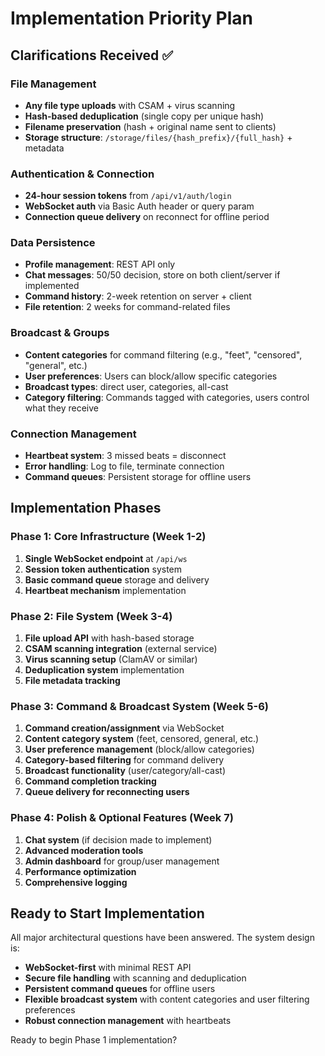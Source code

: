 # Implementation Priority Plan

## Clarifications Received ✅

### File Management
- **Any file type uploads** with CSAM + virus scanning
- **Hash-based deduplication** (single copy per unique hash)
- **Filename preservation** (hash + original name sent to clients)
- **Storage structure**: `/storage/files/{hash_prefix}/{full_hash}` + metadata

### Authentication & Connection
- **24-hour session tokens** from `/api/v1/auth/login`
- **WebSocket auth** via Basic Auth header or query param
- **Connection queue delivery** on reconnect for offline period

### Data Persistence
- **Profile management**: REST API only
- **Chat messages**: 50/50 decision, store on both client/server if implemented
- **Command history**: 2-week retention on server + client
- **File retention**: 2 weeks for command-related files

### Broadcast & Groups
- **Content categories** for command filtering (e.g., "feet", "censored", "general", etc.)
- **User preferences**: Users can block/allow specific categories
- **Broadcast types**: direct user, categories, all-cast
- **Category filtering**: Commands tagged with categories, users control what they receive

### Connection Management
- **Heartbeat system**: 3 missed beats = disconnect
- **Error handling**: Log to file, terminate connection
- **Command queues**: Persistent storage for offline users

## Implementation Phases

### Phase 1: Core Infrastructure (Week 1-2)
1. **Single WebSocket endpoint** at `/api/ws`
2. **Session token authentication** system
3. **Basic command queue** storage and delivery
4. **Heartbeat mechanism** implementation

### Phase 2: File System (Week 3-4)
1. **File upload API** with hash-based storage
2. **CSAM scanning integration** (external service)
3. **Virus scanning setup** (ClamAV or similar)
4. **Deduplication system** implementation
5. **File metadata tracking**

### Phase 3: Command & Broadcast System (Week 5-6)
1. **Command creation/assignment** via WebSocket
2. **Content category system** (feet, censored, general, etc.)
3. **User preference management** (block/allow categories)
4. **Category-based filtering** for command delivery
5. **Broadcast functionality** (user/category/all-cast)
6. **Command completion tracking**
7. **Queue delivery for reconnecting users**

### Phase 4: Polish & Optional Features (Week 7)
1. **Chat system** (if decision made to implement)
2. **Advanced moderation tools**
3. **Admin dashboard** for group/user management
4. **Performance optimization**
5. **Comprehensive logging**

## Ready to Start Implementation

All major architectural questions have been answered. The system design is:
- **WebSocket-first** with minimal REST API
- **Secure file handling** with scanning and deduplication  
- **Persistent command queues** for offline users
- **Flexible broadcast system** with content categories and user filtering preferences
- **Robust connection management** with heartbeats

Ready to begin Phase 1 implementation?
